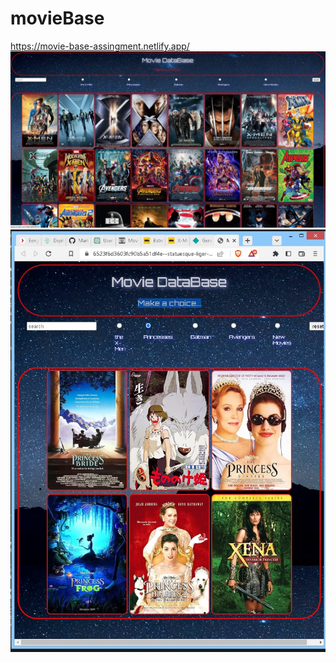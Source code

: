 # movieBase
https://movie-base-assingment.netlify.app/
![Alt Text](movie_base-1.jpg)
![Alt Text](movie_base.jpg)

